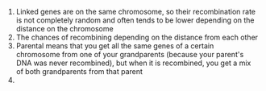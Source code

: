 1. Linked genes are on the same chromosome, so their recombination rate is not completely random and often tends to be lower depending on the distance on the chromosome
2. The chances of recombining depending on the distance from each other
3. Parental means that you get all the same genes of a certain chromosome from one of your grandparents (because your parent's DNA was never recombined), but when it is recombined, you get a mix of both grandparents from that parent
4. 